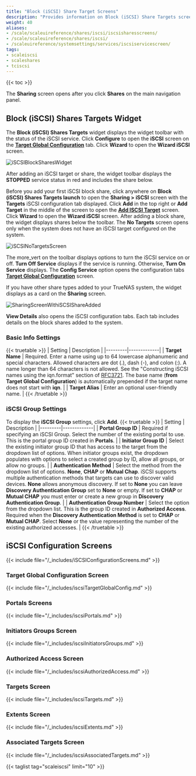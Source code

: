 ```yaml
---
title: "Block (iSCSI) Share Target Screens"
description: "Provides information on Block (iSCSI) Share Targets screens and settings."
weight: 40
aliases:
- /scale/scaleuireference/shares/iscsi/iscsisharesscreens/
- /scale/scaleuireference/shares/iscsi/
- /scaleuireference/systemsettings/services/iscsiservicescreen/
tags:
- scaleiscsi
- scaleshares
- tciscsi
---
```


{{< toc >}}

The **Sharing** screen opens after you click **Shares** on the main navigation panel.  

## Block (iSCSI) Shares Targets Widget

The **Block (iSCSI) Shares Targets** widget displays the widget toolbar with the status of the iSCSI service. 
Click **Configure** to open the **iSCSI** screen on the **[Target Global Configuration](#target-global-configuration-screen)** tab. 
Click **Wizard** to open the **Wizard iSCSI** screen.

![iSCSIBlockSharesWidget](/images/SCALE/Shares/iSCSIBlockSharesWidget.png "Block (iSCSI) Share Target Widget Toolbar")

After adding an iSCSI target or share, the widget toolbar displays the **STOPPED** service status in red and includes the share below.

Before you add your first iSCSI block share, click anywhere on **Block (iSCSI) Shares Targets <span class="material-icons">launch</span>** to open the **Sharing > iSCSI** screen with the **Targets** iSCSI configuration tab displayed.
Click **Add** in the top right or **Add Target** in the middle of the screen to open the **[Add ISCSI Target](#add-and-edit-iscsi-target-screens)** screen. 
Click **Wizard** to open the **Wizard iSCSI** screen. After adding a block share, the widget displays shares below the toolbar.
The **No Targets** screen opens only when the system does not have an iSCSI target configured on the system.  

![iSCSINoTargetsScreen](/images/SCALE/Shares/iSCSINoTargetsScreen.png "iSCSI No Targets screen")

The <span class="material-icons">more_vert</span> on the toolbar displays options to turn the iSCSI service on or off. 
**Turn Off Service** displays if the service is running. Otherwise, **Turn On Service** displays. 
The **Config Service** option opens the configuration tabs **[Target Global Configuration](#target-global-configuration-screen)** screen.

If you have other share types added to your TrueNAS system, the widget displays as a card on the **Sharing** screen.

![SharingScreenWithiSCSIShareAdded](/images/SCALE/Shares/SharingScreenWithiSCSIShareAdded.png "Sharing Screen with iSCSI Share")

**View Details** also opens the iSCSI configuration tabs. Each tab includes details on the block shares added to the system.

### Basic Info Settings

{{< truetable >}}
| Setting | Description |
|---------|-------------|
| **Target Name** | Required. Enter a name using up to 64 lowercase alphanumeric and special characters. Allowed characters are dot (.), dash (-), and colon (:). A name longer than 64 characters is not allowed. See the "Constructing iSCSI names using the iqn.format" section of [RFC3721](https://tools.ietf.org/html/rfc3721.html). The base name (**from Target Global Configuration**) is automatically prepended if the target name does not start with **iqn**. |
| **Target Alias** | Enter an optional user-friendly name. |
{{< /truetable >}}

### iSCSI Group Settings

To display the **iSCSI Group** settings, click **Add**.
{{< truetable >}}
| Setting | Description |
|---------|-------------|
| **Portal Group ID** | Required if specifying an iSCSI Group. Select the number of the existing portal to use. This is the portal group ID created in **Portals**. |
| **Initiator Group ID** | Select the existing initiator group ID that has access to the target from the dropdown list of options. When initiator groups exist, the dropdown populates with options to select a created group by ID, allow all groups, or allow no groups. |
| **Authentication Method** | Select the method from the dropdown list of options. **None**, **CHAP** or **Mutual Chap**. iSCSI supports multiple authentication methods that targets can use to discover valid devices. **None** allows anonymous discovery. If set to **None** you can leave **Discovery Authentication Group** set to **None** or empty. If set to **CHAP** or **Mutual CHAP** you must enter or create a new group in **Discovery Authentication Group**. |
| **Authentication Group Number** | Select the option from the dropdown list. This is the group ID created in **Authorized Access**. Required when the **Discovery Authentication Method** is set to **CHAP** or **Mutual CHAP**. Select **None** or the value representing the number of the existing authorized accesses. |
{{< /truetable >}}

## iSCSI Configuration Screens

{{< include file="/_includes/iSCSIConfigurationScreens.md" >}}

### Target Global Configuration Screen

{{< include file="/_includes/iscsiTargetGlobalConfig.md" >}}

### Portals Screens

{{< include file="/_includes/iscsiPortals.md" >}}

### Initiators Groups Screen

{{< include file="/_includes/iscsiInitiatorsGroups.md" >}}

### Authorized Access Screen

{{< include file="/_includes/iscsiAuthorizedAccess.md" >}}

### Targets Screen

{{< include file="/_includes/iscsiTargets.md" >}}

### Extents Screen

{{< include file="/_includes/iscsiExtents.md" >}}

### Associated Targets Screen

{{< include file="/_includes/iscsiAssociatedTargets.md" >}}

{{< taglist tag="scaleiscsi" limit="10" >}}

